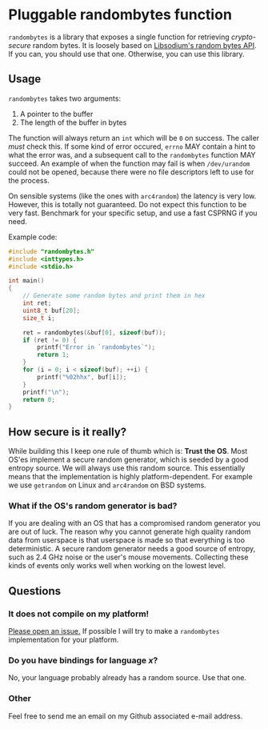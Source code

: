 # Pluggable randombytes function

`randombytes` is a library that exposes a single function for retrieving
_crypto-secure_ random bytes. It is loosely based on [Libsodium's random bytes
API][libsodium_randombytes]. If you can, you should use that one. Otherwise, you
can use this library.

## Usage

`randombytes` takes two arguments:
1. A pointer to the buffer
2. The length of the buffer in bytes

The function will always return an `int` which will be `0` on success. The
caller _must_ check this. If some kind of error occured, `errno` MAY contain a
hint to what the error was, and a subsequent call to the `randombytes` function
MAY succeed. An example of when the function may fail is when `/dev/urandom`
could not be opened, because there were no file descriptors left to use for the
process.

On sensible systems (like the ones with `arc4random`) the latency is very low.
However, this is totally not guaranteed. Do not expect this function to be very
fast. Benchmark for your specific setup, and use a fast CSPRNG if you need.

Example code:

```c
#include "randombytes.h"
#include <inttypes.h>
#include <stdio.h>

int main()
{
    // Generate some random bytes and print them in hex
    int ret;
    uint8_t buf[20];
    size_t i;

    ret = randombytes(&buf[0], sizeof(buf));
    if (ret != 0) {
        printf("Error in `randombytes`");
        return 1;
    }    
    for (i = 0; i < sizeof(buf); ++i) {
        printf("%02hhx", buf[i]);
    }
    printf("\n");
    return 0;
}
```

## How secure is it really?

While building this I keep one rule of thumb which is: **Trust the OS**.
Most OS'es implement a secure random generator, which is seeded by a good
entropy source. We will always use this random source. This essentially means
that the implementation is highly platform-dependent. For example we use
`getrandom` on Linux and `arc4random` on BSD systems.

### What if the OS's random generator is bad?

If you are dealing with an OS that has a compromised random generator you are
out of luck. The reason why you cannot generate high quality random data from
userspace is that userspace is made so that everything is too deterministic.
A secure random generator needs a good source of entropy, such as 2.4 GHz noise
or the user's mouse movements. Collecting these kinds of events only works well
when working on the lowest level.

## Questions

### It does not compile on my platform!

[Please open an issue.](https://github.com/dsprenkels/randombytes/issues/new)
If possible I will try to make a `randombytes` implementation for your platform.

### Do you have bindings for language _x_?

No, your language probably already has a random source. Use that one.

### Other

Feel free to send me an email on my Github associated e-mail address.


[libsodium_randombytes]: https://github.com/jedisct1/libsodium/blob/master/src/libsodium/randombytes/sysrandom/randombytes_sysrandom.c
